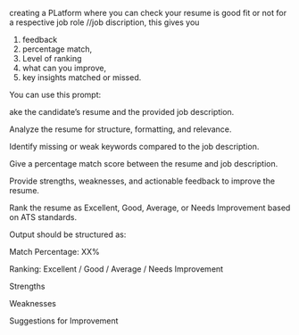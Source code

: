 creating a PLatform where you can check your resume is good fit or not for a respective job role //job discription,
this gives you 
1. feedback 
2. percentage match,
3. Level of ranking
4. what can you improve,
5. key insights matched or missed.



You can use this prompt:


ake the candidate’s resume and the provided job description.

Analyze the resume for structure, formatting, and relevance.

Identify missing or weak keywords compared to the job description.

Give a percentage match score between the resume and job description.

Provide strengths, weaknesses, and actionable feedback to improve the resume.

Rank the resume as Excellent, Good, Average, or Needs Improvement based on ATS standards.

Output should be structured as:

Match Percentage: XX%

Ranking: Excellent / Good / Average / Needs Improvement

Strengths

Weaknesses

Suggestions for Improvement
